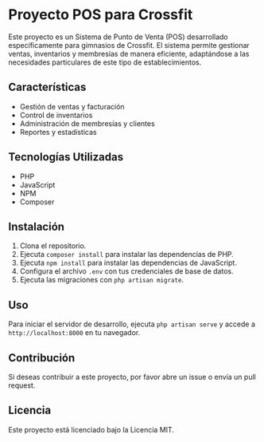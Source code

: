 # Proyecto POS para Crossfit

Este proyecto es un Sistema de Punto de Venta (POS) desarrollado específicamente para gimnasios de Crossfit. El sistema permite gestionar ventas, inventarios y membresías de manera eficiente, adaptándose a las necesidades particulares de este tipo de establecimientos.

## Características

- Gestión de ventas y facturación
- Control de inventarios
- Administración de membresías y clientes
- Reportes y estadísticas

## Tecnologías Utilizadas

- PHP
- JavaScript
- NPM
- Composer

## Instalación

1. Clona el repositorio.
2. Ejecuta `composer install` para instalar las dependencias de PHP.
3. Ejecuta `npm install` para instalar las dependencias de JavaScript.
4. Configura el archivo `.env` con tus credenciales de base de datos.
5. Ejecuta las migraciones con `php artisan migrate`.

## Uso

Para iniciar el servidor de desarrollo, ejecuta `php artisan serve` y accede a `http://localhost:8000` en tu navegador.

## Contribución

Si deseas contribuir a este proyecto, por favor abre un issue o envía un pull request.

## Licencia

Este proyecto está licenciado bajo la Licencia MIT.
